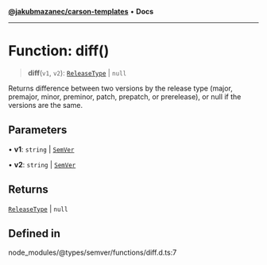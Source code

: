 [**@jakubmazanec/carson-templates**](../../../README.md) • **Docs**

---

# Function: diff()

> **diff**(`v1`, `v2`): [`ReleaseType`](../type-aliases/ReleaseType.md) \| `null`

Returns difference between two versions by the release type (major, premajor, minor, preminor,
patch, prepatch, or prerelease), or null if the versions are the same.

## Parameters

• **v1**: `string` \| [`SemVer`](../classes/SemVer.md)

• **v2**: `string` \| [`SemVer`](../classes/SemVer.md)

## Returns

[`ReleaseType`](../type-aliases/ReleaseType.md) \| `null`

## Defined in

node_modules/@types/semver/functions/diff.d.ts:7
